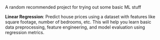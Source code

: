 A random recommended project for trying out some basic ML stuff

**Linear Regression**: Predict house prices using a dataset with features like square footage, number of bedrooms, etc. This will help you learn basic data preprocessing, feature engineering, and model evaluation using regression metrics.